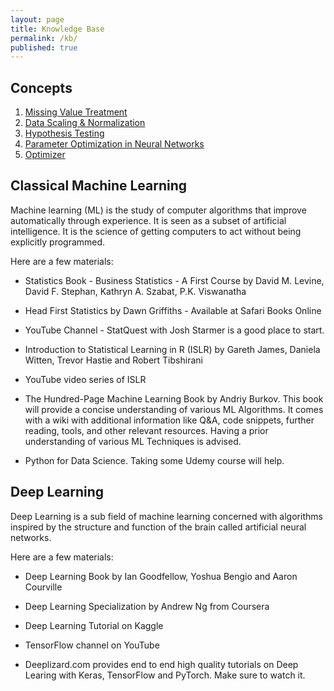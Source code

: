```yaml
---
layout: page
title: Knowledge Base
permalink: /kb/
published: true
---
```

## Concepts

1. [Missing Value Treatment](https://sites.google.com/view/saptarshidatta/knowledge-base/missing-value-treatment)
2. [Data Scaling & Normalization](https://sites.google.com/view/saptarshidatta/knowledge-base/data-scaling-normalization)
3. [Hypothesis Testing](https://sites.google.com/view/saptarshidatta/knowledge-base/hypothesis-testing)
4. [Parameter Optimization in Neural Networks](https://sites.google.com/view/saptarshidatta/knowledge-base/parameter-optimization-in-neural-networks)
5. [Optimizer](https://sites.google.com/view/saptarshidatta/knowledge-base/optimizer)


## Classical Machine Learning

Machine learning (ML) is the study of computer algorithms that improve automatically through experience. It is seen as a subset of artificial intelligence. It is the science of getting computers to act without being explicitly programmed.

Here are a few materials:

- Statistics Book - Business Statistics - A First Course by David M. Levine, David F. Stephan, Kathryn A. Szabat, P.K. Viswanatha

- Head First Statistics  by Dawn Griffiths - Available at Safari Books Online

- YouTube Channel - StatQuest with Josh Starmer is a good place to start.

- Introduction to Statistical Learning in R (ISLR) by Gareth James, Daniela Witten, Trevor Hastie and Robert Tibshirani

- YouTube video series of ISLR

- The Hundred-Page Machine Learning Book by Andriy Burkov. This book will provide a concise understanding of various ML Algorithms. It comes with a wiki with additional information like Q&A, code snippets, further reading, tools, and other relevant resources. Having a prior understanding of various ML Techniques is advised.

- Python for Data Science. Taking some Udemy course will help.

## Deep Learning

Deep Learning is a sub field of machine learning concerned with algorithms inspired by the structure and function of the brain called artificial neural networks.

Here are a few materials:

- Deep Learning Book by Ian Goodfellow, Yoshua Bengio and Aaron Courville

- Deep Learning Specialization by Andrew Ng from Coursera

- Deep Learning Tutorial on Kaggle

- TensorFlow channel on YouTube

- Deeplizard.com provides end to end high quality tutorials on Deep Learing with Keras, TensorFlow and PyTorch. Make sure to watch it.
